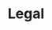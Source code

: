 ---
title: Legal
search_engine_optimization:
    title_tag: Legal | Iris Tribeca
    meta_description: All measurements are approximate and subject to normal construction variances and tolerances. The complete offering terms are in an offering plan available from Sponsor.
---